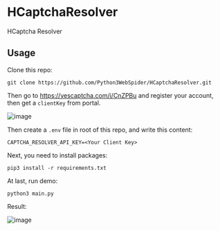 # HCaptchaResolver

HCaptcha Resolver

## Usage

Clone this repo:

```
git clone https://github.com/Python3WebSpider/HCaptchaResolver.git
```

Then go to https://yescaptcha.com/i/CnZPBu and register your account, then get a `clientKey` from portal.

![image](https://user-images.githubusercontent.com/8678661/170099424-bbe53c64-79b5-46fc-a7c9-95fc88877e3d.png)

Then create a `.env` file in root of this repo, and write this content:

```
CAPTCHA_RESOLVER_API_KEY=<Your Client Key>
```

Next, you need to install packages:

```
pip3 install -r requirements.txt
```

At last, run demo:

```
python3 main.py
```

Result:

![image](https://user-images.githubusercontent.com/8678661/170100015-f08385e6-7990-4300-831d-b429cd7f9329.png)
